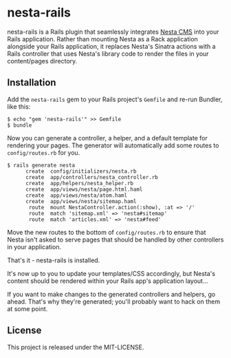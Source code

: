 nesta-rails
===========

nesta-rails is a Rails plugin that seamlessly integrates [Nesta CMS][]
into your Rails application. Rather than mounting Nesta as a Rack
application alongside your Rails application, it replaces Nesta's
Sinatra actions with a Rails controller that uses Nesta's library code
to render the files in your content/pages directory.

[Nesta CMS]: http://nestacms.com

Installation
------------

Add the `nesta-rails` gem to your Rails project's `Gemfile` and re-run
Bundler, like this:

    $ echo "gem 'nesta-rails'" >> Gemfile
    $ bundle

Now you can generate a controller, a helper, and a default template for
rendering your pages. The generator will automatically add some routes
to `config/routes.rb` for you.

    $ rails generate nesta
          create  config/initializers/nesta.rb
          create  app/controllers/nesta_controller.rb
          create  app/helpers/nesta_helper.rb
          create  app/views/nesta/page.html.haml
          create  app/views/nesta/atom.haml
          create  app/views/nesta/sitemap.haml
           route  mount NestaController.action(:show), :at => '/'
           route  match 'sitemap.xml' => 'nesta#sitemap'
           route  match 'articles.xml' => 'nesta#feed'

Move the new routes to the bottom of `config/routes.rb` to ensure that
Nesta isn't asked to serve pages that should be handled by other
controllers in your application.

That's it - nesta-rails is installed.

It's now up to you to update your templates/CSS accordingly, but Nesta's
content should be rendered within your Rails app's application layout...

If you want to make changes to the generated controllers and helpers, go ahead.
That's why they're generated; you'll probably want to hack on them at some
point.

License
-------

This project is released under the MIT-LICENSE.
